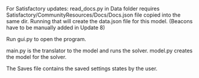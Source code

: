 For Satisfactory updates:
read_docs.py in Data folder requires Satisfactory/CommunityResources/Docs/Docs.json file copied into the same dir.  Running that will create the data.json file for this model.  (Beacons have to be manually added in Update 8)

Run gui.py to open the program.

main.py is the translator to the model and runs the solver.
model.py creates the model for the solver.

The Saves file contains the saved settings states by the user.
